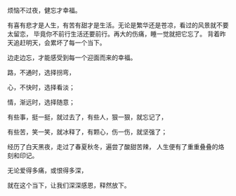  
 
 
烦恼不过夜，健忘才幸福。
 
有喜有悲才是人生，有苦有甜才是生活。无论是繁华还是苍凉，看过的风景就不要太留恋，
毕竟你不前行生活还要前行。再大的伤痛，睡一觉就把它忘了。
背着昨天追赶明天，会累坏了每一个当下。

边走边忘，才能感受到每一个迎面而来的幸福。

路，不通时，选择拐弯，

心，不快时，选择看淡；

情，渐远时，选择随意；

有些事，挺一挺，就过去了，有些人，狠一狠，就忘记了，

有些苦，笑一笑，就冰释了，有颗心，伤一伤，就坚强了；

经历了白天黑夜，走过了春夏秋冬，遍尝了酸甜苦辣，
人生便有了重重叠叠的烙刻和印记。

无论爱得多痛，或恨得多深，

就在这个当下，让我们深深感恩，释然放下。

